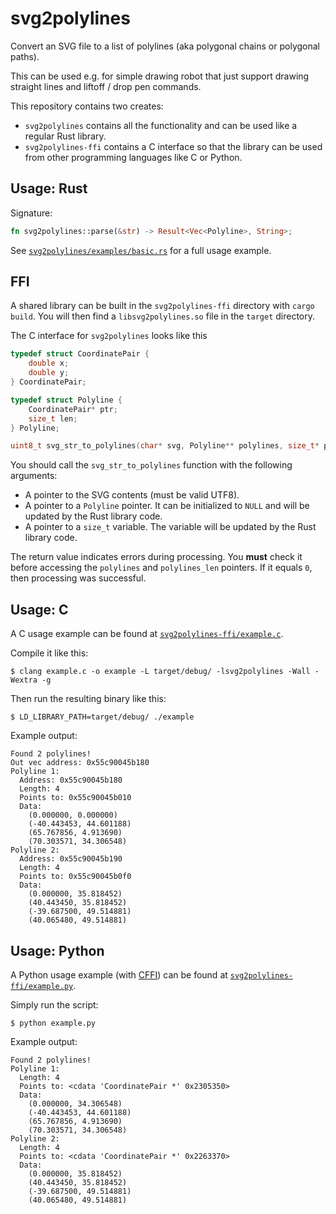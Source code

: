 # svg2polylines

Convert an SVG file to a list of polylines (aka polygonal chains or polygonal
paths).

This can be used e.g. for simple drawing robot that just support drawing
straight lines and liftoff / drop pen commands.

This repository contains two creates:

- `svg2polylines` contains all the functionality and can be used like a regular
  Rust library.
- `svg2polylines-ffi` contains a C interface so that the library can be used
  from other programming languages like C or Python.

## Usage: Rust

Signature:

```rust
fn svg2polylines::parse(&str) -> Result<Vec<Polyline>, String>;
```

See [`svg2polylines/examples/basic.rs`][example-src] for a full usage example.

## FFI

A shared library can be built in the `svg2polylines-ffi` directory with `cargo
build`. You will then find a `libsvg2polylines.so` file in the `target`
directory.

The C interface for `svg2polylines` looks like this

```c
typedef struct CoordinatePair {
    double x;
    double y;
} CoordinatePair;

typedef struct Polyline {
    CoordinatePair* ptr;
    size_t len;
} Polyline;

uint8_t svg_str_to_polylines(char* svg, Polyline** polylines, size_t* polylines_len);
```

You should call the `svg_str_to_polylines` function with the following arguments:

- A pointer to the SVG contents (must be valid UTF8).
- A pointer to a `Polyline` pointer. It can be initialized to `NULL` and will be
  updated by the Rust library code.
- A pointer to a `size_t` variable. The variable will be updated by the Rust
  library code.

The return value indicates errors during processing. You **must** check it
before accessing the `polylines` and `polylines_len` pointers. If it equals
`0`, then processing was successful.

## Usage: C

A C usage example can be found at [`svg2polylines-ffi/example.c`][example-c].

Compile it like this:

    $ clang example.c -o example -L target/debug/ -lsvg2polylines -Wall -Wextra -g

Then run the resulting binary like this:

    $ LD_LIBRARY_PATH=target/debug/ ./example

Example output:

    Found 2 polylines!
    Out vec address: 0x55c90045b180
    Polyline 1:
      Address: 0x55c90045b180
      Length: 4
      Points to: 0x55c90045b010
      Data:
        (0.000000, 0.000000)
        (-40.443453, 44.601188)
        (65.767856, 4.913690)
        (70.303571, 34.306548)
    Polyline 2:
      Address: 0x55c90045b190
      Length: 4
      Points to: 0x55c90045b0f0
      Data:
        (0.000000, 35.818452)
        (40.443450, 35.818452)
        (-39.687500, 49.514881)
        (40.065480, 49.514881)

## Usage: Python

A Python usage example (with [CFFI](https://cffi.readthedocs.io/)) can be found
at [`svg2polylines-ffi/example.py`][example-python].

Simply run the script:

    $ python example.py

Example output:

    Found 2 polylines!
    Polyline 1:
      Length: 4
      Points to: <cdata 'CoordinatePair *' 0x2305350>
      Data:
        (0.000000, 34.306548)
        (-40.443453, 44.601188)
        (65.767856, 4.913690)
        (70.303571, 34.306548)
    Polyline 2:
      Length: 4
      Points to: <cdata 'CoordinatePair *' 0x2263370>
      Data:
        (0.000000, 35.818452)
        (40.443450, 35.818452)
        (-39.687500, 49.514881)
        (40.065480, 49.514881)


[example-src]: https://github.com/dbrgn/svg2polylines/blob/master/svg2polylines/examples/basic.rs
[example-c]: https://github.com/dbrgn/svg2polylines/blob/master/svg2polylines-ffi/example.c
[example-python]: https://github.com/dbrgn/svg2polylines/blob/master/svg2polylines-ffi/example.py
